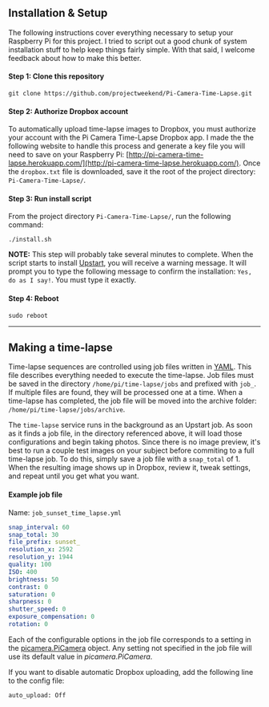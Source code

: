 ## Installation & Setup
The following instructions cover everything necessary to setup your Raspberry Pi for this project. I tried to script out a good chunk of system installation stuff to help keep things fairly simple. With that said, I welcome feedback about how to make this better.

#### Step 1: Clone this repository

```
git clone https://github.com/projectweekend/Pi-Camera-Time-Lapse.git
```

#### Step 2: Authorize Dropbox account
To automatically upload time-lapse images to Dropbox, you must authorize your account with the Pi Camera Time-Lapse Dropbox app. I made the the following website to handle this process and generate a key file you will need to save on your Raspberry Pi: [http://pi-camera-time-lapse.herokuapp.com/](http://pi-camera-time-lapse.herokuapp.com/). Once the `dropbox.txt` file is downloaded, save it the root of the project directory: `Pi-Camera-Time-Lapse/`.

#### Step 3: Run install script

From the project directory `Pi-Camera-Time-Lapse/`, run the following command:

```
./install.sh
```

**NOTE:** This step will probably take several minutes to complete. When the script starts to install [Upstart](http://upstart.ubuntu.com/), you will receive a warning message. It will prompt you to type the following message to confirm the installation: `Yes, do as I say!`. You must type it exactly.

#### Step 4: Reboot

```
sudo reboot
```

-------------------------------------------------------------------------------

## Making a time-lapse

Time-lapse sequences are controlled using job files written in [YAML](http://en.wikipedia.org/wiki/YAML). This file describes everything needed to execute the time-lapse. Job files must be saved in the directory `/home/pi/time-lapse/jobs` and prefixed with `job_`. If multiple files are found, they will be processed one at a time. When a time-lapse has completed, the job file will be moved into the archive folder: `/home/pi/time-lapse/jobs/archive`.

The `time-lapse` service runs in the background as an Upstart job. As soon as it finds a job file, in the directory referenced above, it will load those configurations and begin taking photos. Since there is no image preview, it's best to run a couple test images on your subject before commiting to a full time-lapse job. To do this, simply save a job file with a `snap_total` of 1. When the resulting image shows up in Dropbox, review it, tweak settings, and repeat until you get what you want.

#### Example job file

Name: `job_sunset_time_lapse.yml`

~~~yaml
snap_interval: 60
snap_total: 30
file_prefix: sunset_
resolution_x: 2592
resolution_y: 1944
quality: 100
ISO: 400
brightness: 50
contrast: 0
saturation: 0
sharpness: 0
shutter_speed: 0
exposure_compensation: 0
rotation: 0
~~~

Each of the configurable options in the job file corresponds to a setting in the [picamera.PiCamera](http://picamera.readthedocs.org/en/latest/api.html#picamera.PiCamera) object. Any setting not specified in the job file will use its default value in *picamera.PiCamera*.

If you want to disable automatic Dropbox uploading, add the following line to the config file:

```
auto_upload: Off
```
